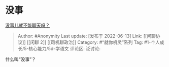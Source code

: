 # 没事
[没事儿就不能聊天吗？](https://www.zhihu.com/question/490296560/answer/2527258580)

> Author: #Anonymity
> Last update: [发布于 2022-06-13]
> Link: [[闲聊协议]] [[闲聊 2]] [[司机聊政治]]
> Category: #“就你机灵”系列
> Tag: #1-个人成长/5-核心能力/5d-学语文
> 评论区:
> 泛讨论:

什么叫“没事”？
